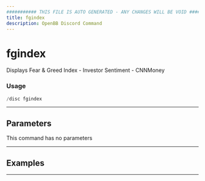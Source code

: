 ```yaml
---
########### THIS FILE IS AUTO GENERATED - ANY CHANGES WILL BE VOID ###########
title: fgindex
description: OpenBB Discord Command
---
```


# fgindex

Displays Fear & Greed Index - Investor Sentiment - CNNMoney

### Usage

```python wordwrap
/disc fgindex
```

---

## Parameters

This command has no parameters



---

## Examples


---
